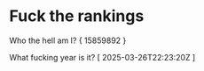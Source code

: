 # Fuck the rankings

Who the hell am I?
{ 15859892 }

What fucking year is it?
[ 2025-03-26T22:23:20Z ]
